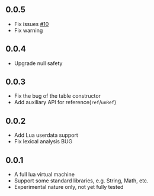 ## 0.0.5
* Fix issues [#10](https://github.com/arcticfox1919/LuaDardo/issues/10)
* Fix warning

## 0.0.4
* Upgrade null safety

## 0.0.3
* Fix the bug of the table constructor
* Add auxiliary API for reference(`ref`/`unRef`)

## 0.0.2
* Add Lua userdata support
* Fix lexical analysis BUG

## 0.0.1
* A full lua virtual machine
* Support some standard libraries, e.g. String, Math, etc.
* Experimental nature only, not yet fully tested